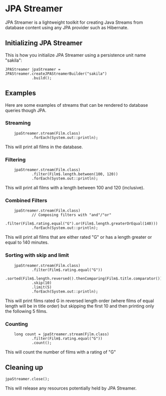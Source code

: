 # JPA Streamer

JPA Streamer is a lightweight toolkit for creating Java Streams from database content using any JPA provider such as Hibernate.

## Initializing JPA Streamer

This is how you initialize JPA Streamer using a persistence unit name "sakila":

    JPAStreamer jpaStreamer = JPAStreamer.createJPAStreamerBuilder("sakila")
                .build(); 

## Examples

Here are some examples of streams that can be rendered to database queries though JPA.

### Streaming

        jpaStreamer.stream(Film.class)
                .forEach(System.out::println);

This will print all films in the database.

### Filtering



        jpaStreamer.stream(Film.class)
                .filter(Film$.length.between(100, 120))
                .forEach(System.out::println);
                
This will print all films with a length between 100 and 120 (inclusive).

### Combined Filters

        jpaStreamer.stream(Film.class)
                // Composing filters with "and"/"or"
                .filter(Film$.rating.equal("G").or(Film$.length.greaterOrEqual(140)))
                .forEach(System.out::println);

This will print all films that are either rated "G" or has a length greater or equal to 140 minutes.                

### Sorting with skip and limit
                
        jpaStreamer.stream(Film.class)
                .filter(Film$.rating.equal("G"))
                .sorted(Film$.length.reversed().thenComparing(Film$.title.comparator()))
                .skip(10)
                .limit(5)
                .forEach(System.out::println);

This will print films rated G in reversed length order (where films of equal length will be in title order)
but skipping the first 10 and then printing only the following 5 films.


### Counting

        long count = jpaStreamer.stream(Film.class)
                .filter(Film$.rating.equal("G"))
                .count();

This will count the number of films with a rating of "G"

                
## Cleaning up

    jpaStreamer.close();

This will release any resources potentially held by JPA Streamer.    
